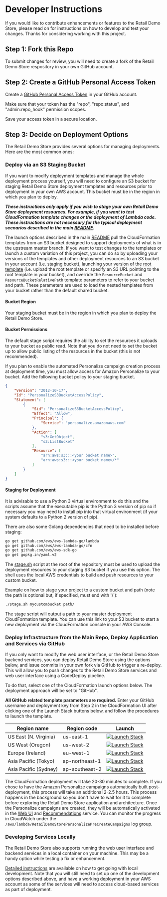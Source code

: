 # Developer Instructions

If you would like to contribute enhancements or features to the Retail Demo Store, please read on for instructions on how to develop and test your changes. Thanks for considering working with this project.

## Step 1: Fork this Repo

To submit changes for review, you will need to create a fork of the Retail Demo Store respository in your own GitHub account.

## Step 2: Create a GitHub Personal Access Token

Create a [GitHub Personal Access Token](https://help.github.com/en/articles/creating-a-personal-access-token-for-the-command-line) in your GitHub account.

Make sure that your token has the "repo", "repo:status", and "admin:repo_hook" permission scopes.

Save your access token in a secure location.

## Step 3: Decide on Deployment Options

The Retail Demo Store provides several options for managing deployments.  Here are the most common ones:

### Deploy via an S3 Staging Bucket

If you want to modify deployment templates and manage the whole deployment process yourself, you will need to configure an S3 bucket for staging Retail Demo Store deployment templates and resources prior to deployment in your own AWS account.  This bucket must be in the region in which you plan to deploy.

***These instructions only apply if you wish to stage your own Retail Demo Store deployment resources. For example, if you want to test CloudFormation template changes or the deployment of Lambda code. These instructions are not necessary for the typical deployment scenarios described in the main [README](./README.md).***

The launch options described in the main [README](./README.md) pull the CloudFormation templates from an S3 bucket designed to support deployments of what is in the upstream master branch. If you want to test changes to the templates or launch a custom variation of this project, you can do so by uploading your versions of the templates and other deployment resources to an S3 bucket in your account (i.e. staging bucket), launching your version of the [root template](aws/cloudformation-templates/template.yaml) (i.e. upload the root template or specify an S3 URL pointing to the root template in your bucket), and override the `ResourceBucket` and `ResourceBucketRelativePath` template parameters to refer to your bucket and path. These parameters are used to load the nested templates from your bucket rather than the default shared bucket.

#### Bucket Region

Your staging bucket must be in the region in which you plan to deploy the Retail Demo Store.

#### Bucket Permissions

The default stage script requires the ability to set the resources it uploads to your bucket as public read.  Note that you do not need to set the bucket up to allow public listing of the resources in the bucket (this is not recommended).

If you plan to enable the automated Personalize campaign creation process at deployment time, you must allow access for Amazon Personalize to your bucket. Add the following bucket policy to your staging bucket.

```json
{
    "Version": "2012-10-17",
    "Id": "PersonalizeS3BucketAccessPolicy",
    "Statement": [
        {
            "Sid": "PersonalizeS3BucketAccessPolicy",
            "Effect": "Allow",
            "Principal": {
                "Service": "personalize.amazonaws.com"
            },
            "Action": [
                "s3:GetObject",
                "s3:ListBucket"
            ],
            "Resource": [
                "arn:aws:s3:::<your bucket name>",
                "arn:aws:s3:::<your bucket name>/*"
            ]
        }
    ]
}
```

#### Staging for Deployment

It is advisable to use a Python 3 virtual environment to do this and the scripts assume that the executable pip is the Python 3 version of pip so if necessary you may need to install pip into that virtual environment (if your system defaults to a Python 2 version of pip).

There are also some Golang dependencies that need to be installed before staging:

```bash
go get github.com/aws/aws-lambda-go/lambda
go get github.com/aws/aws-lambda-go/cfn
go get github.com/aws/aws-sdk-go
go get gopkg.in/yaml.v2
```

The [stage.sh](stage.sh) script at the root of the repository must be used to upload the deployment resources to your staging S3 bucket if you use this option. The shell uses the local AWS credentials to build and push resources to your custom bucket.

Example on how to stage your project to a custom bucket and path (note the path is optional but, if specified, must end with '/'):

```bash
./stage.sh mycustombucket path/
```

The stage script will output a path to your master deployment CloudFormation template.  You can use this link to your S3 bucket to start a new deployment via the CloudFormation console in your AWS Console.

### Deploy Infrastructure from the Main Repo, Deploy Application and Services via GitHub

If you only want to modify the web user interface, or the Retail Demo Store backend services, you can deploy Retail Demo Store using the options below, and issue commits in your own fork via GitHub to trigger a re-deploy.  This will allow you to push changes to the Retail Demo Store services and web user interface using a CodeDeploy pipeline.

To do that, select one of the CloudFormation launch options below. The deployment approach will be set to "GitHub".

**All GitHub related template parameters are required.** Enter your GitHub username and deployment key from Step 2 in the CloudFormation UI after clicking one of the Launch Stack buttons below, and follow the procedures to launch the template.

Region name | Region code | Launch
--- | --- | ---
US East (N. Virginia) | us-east-1 | [![Launch Stack](https://cdn.rawgit.com/buildkite/cloudformation-launch-stack-button-svg/master/launch-stack.svg)](https://console.aws.amazon.com/cloudformation/home?region=us-east-1#/stacks/create/review?templateURL=https://s3.amazonaws.com/retail-demo-store-us-east-1/cloudformation-templates/template.yaml&stackName=retaildemostore&param_ResourceBucket=retail-demo-store-us-east-1&param_SourceDeploymentType=GitHub)
US West (Oregon) | us-west-2 | [![Launch Stack](https://cdn.rawgit.com/buildkite/cloudformation-launch-stack-button-svg/master/launch-stack.svg)](https://console.aws.amazon.com/cloudformation/home?region=us-west-2#/stacks/create/review?templateURL=https://s3-us-west-2.amazonaws.com/retail-demo-store-us-west-2/cloudformation-templates/template.yaml&stackName=retaildemostore&param_ResourceBucket=retail-demo-store-us-west-2&param_SourceDeploymentType=GitHub)
Europe (Ireland) | eu-west-1 | [![Launch Stack](https://cdn.rawgit.com/buildkite/cloudformation-launch-stack-button-svg/master/launch-stack.svg)](https://console.aws.amazon.com/cloudformation/home?region=eu-west-1#/stacks/create/review?templateURL=https://s3-eu-west-1.amazonaws.com/retail-demo-store-eu-west-1/cloudformation-templates/template.yaml&stackName=retaildemostore&param_ResourceBucket=retail-demo-store-eu-west-1&param_SourceDeploymentType=GitHub)
Asia Pacific (Tokyo) | ap-northeast-1 | [![Launch Stack](https://cdn.rawgit.com/buildkite/cloudformation-launch-stack-button-svg/master/launch-stack.svg)](https://console.aws.amazon.com/cloudformation/home?region=ap-northeast-1#/stacks/create/review?templateURL=https://s3.amazonaws.com/retail-demo-store-ap-northeast-1/cloudformation-templates/template.yaml&stackName=retaildemostore&param_ResourceBucket=retail-demo-store-ap-northeast-1&param_SourceDeploymentType=GitHub)
Asia Pacific (Sydney) | ap-southeast-2 | [![Launch Stack](https://cdn.rawgit.com/buildkite/cloudformation-launch-stack-button-svg/master/launch-stack.svg)](https://console.aws.amazon.com/cloudformation/home?region=ap-southeast-2#/stacks/create/review?templateURL=https://s3.amazonaws.com/retail-demo-store-ap-southeast-2/cloudformation-templates/template.yaml&stackName=retaildemostore&param_ResourceBucket=retail-demo-store-ap-southeast-2&param_SourceDeploymentType=GitHub)


The CloudFormation deployment will take 20-30 minutes to complete. If you chose to have the Amazon Personalize campaigns automatically built post-deployment, this process will take an additional 2-2.5 hours. This process happens in the background so you don't have to wait for it to complete before exploring the Retail Demo Store application and architecture. Once the Personalize campaigns are created, they will be automatically activated in the [Web UI](src/web-ui) and [Recommendations](src/recommendations) service. You can monitor the progress in CloudWatch under the `/aws/lambda/RetailDemoStorePersonalizePreCreateCampaigns` log group.

### Developing Services Locally

The Retail Demo Store also supports running the web user interface and backend services in a local container on your machine.  This may be a handy option while testing a fix or enhancement.

[Detailed instructions](./src) are available on how to get going with local development.  Note that you will still need to set up one of the development options described above, and have a working deployment in your AWS account as some of the services will need to access cloud-based services as part of deployment.

